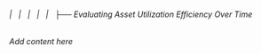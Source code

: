 ###### |   |   |   |   |   ├── Evaluating Asset Utilization Efficiency Over Time

*Add content here*